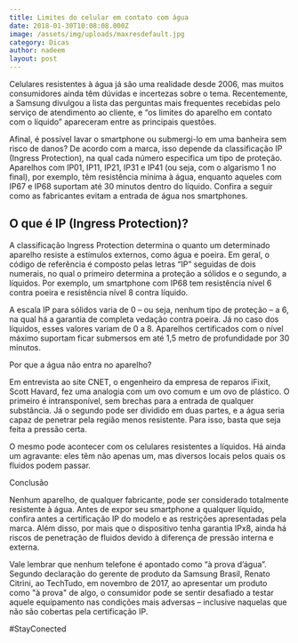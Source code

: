 ```yaml
---
title: Limites do celular em contato com água
date: 2018-01-30T10:08:08.000Z
image: /assets/img/uploads/maxresdefault.jpg
category: Dicas
author: nadeem
layout: post
---
```

Celulares resistentes à água já são uma realidade desde 2006, mas muitos consumidores ainda têm dúvidas e incertezas sobre o tema. Recentemente, a Samsung divulgou a lista das perguntas mais frequentes recebidas pelo serviço de atendimento ao cliente, e “os limites do aparelho em contato com o líquido” apareceram entre as principais questões.

Afinal, é possível lavar o smartphone ou submergi-lo em uma banheira sem risco de danos? De acordo com a marca, isso depende da classificação IP (Ingress Protection), na qual cada número especifica um tipo de proteção. Aparelhos com IP01, IP11, IP21, IP31 e IP41 (ou seja, com o algarismo 1 no final), por exemplo, têm resistência mínima à água, enquanto aqueles com IP67 e IP68 suportam até 30 minutos dentro do líquido. Confira a seguir como as fabricantes evitam a entrada de água nos smartphones.

## **O que é IP (Ingress Protection)?**

A classificação Ingress Protection determina o quanto um determinado aparelho resiste a estímulos externos, como água e poeira. Em geral, o código de referência é composto pelas letras “IP” seguidas de dois numerais, no qual o primeiro determina a proteção a sólidos e o segundo, a líquidos. Por exemplo, um smartphone com IP68 tem resistência nível 6 contra poeira e resistência nível 8 contra líquido.

A escala IP para sólidos varia de 0 – ou seja, nenhum tipo de proteção – a 6, na qual há a garantia de completa vedação contra poeira. Já no caso dos líquidos, esses valores variam de 0 a 8. Aparelhos certificados com o nível máximo suportam ficar submersos em até 1,5 metro de profundidade por 30 minutos.

Por que a água não entra no aparelho?

Em entrevista ao site CNET, o engenheiro da empresa de reparos iFixit, Scott Havard, fez uma analogia com um ovo comum e um ovo de plástico. O primeiro é intransponível, sem brechas para a entrada de qualquer substância. Já o segundo pode ser dividido em duas partes, e a água seria capaz de penetrar pela região menos resistente. Para isso, basta que seja feita a pressão certa.

O mesmo pode acontecer com os celulares resistentes a líquidos. Há ainda um agravante: eles têm não apenas um, mas diversos locais pelos quais os fluidos podem passar.

Conclusão

Nenhum aparelho, de qualquer fabricante, pode ser considerado totalmente resistente à água. Antes de expor seu smartphone a qualquer líquido, confira antes a certificação IP do modelo e as restrições apresentadas pela marca. Além disso, por mais que o dispositivo tenha garantia IPx8, ainda há riscos de penetração de fluidos devido à diferença de pressão interna e externa.

Vale lembrar que nenhum telefone é apontado como “à prova d’água”. Segundo declaração do gerente de produto da Samsung Brasil, Renato Citrini, ao TechTudo, em novembro de 2017, ao apresentar um produto como "à prova" de algo, o consumidor pode se sentir desafiado a testar aquele equipamento nas condições mais adversas – inclusive naquelas que não são cobertas pela certificação IP.

\#StayConected
